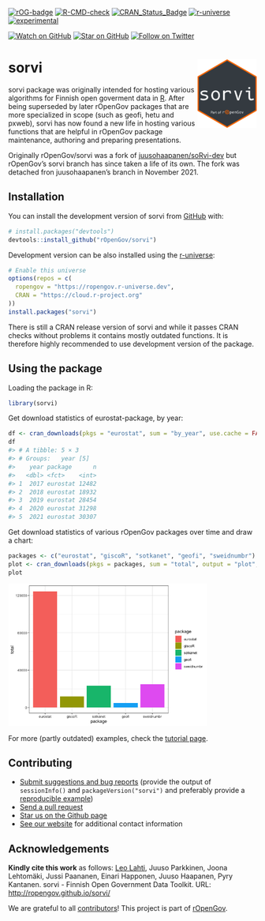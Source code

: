 
<!-- README.md is generated from README.Rmd. Please edit that file -->

<!-- badges: start -->

[![rOG-badge](https://ropengov.github.io/rogtemplate/reference/figures/ropengov-badge.svg)](https://ropengov.org/)
[![R-CMD-check](https://github.com/rOpenGov/sorvi/workflows/R-CMD-check/badge.svg)](https://github.com/rOpenGov/sorvi/actions)
[![CRAN\_Status\_Badge](http://www.r-pkg.org/badges/version/sorvi)](https://cran.r-project.org/package=sorvi)
[![r-universe](https://ropengov.r-universe.dev/badges/sorvi)](https://ropengov.r-universe.dev/)
[![experimental](http://badges.github.io/stability-badges/dist/experimental.svg)](https://github.com/badges/stability-badges)

[![Watch on
GitHub](https://img.shields.io/github/watchers/ropengov/sorvi.svg?style=social)](https://github.com/ropengov/sorvi/watchers)
[![Star on
GitHub](https://img.shields.io/github/stars/ropengov/sorvi.svg?style=social)](https://github.com/ropengov/sorvi/stargazers)
[![Follow on
Twitter](https://img.shields.io/twitter/follow/ropengov.svg?style=social)](https://twitter.com/intent/follow?screen_name=ropengov)
<!-- badges: end -->

# sorvi<a href="https://ropengov.github.io/sorvi/"><img src="man/figures/logo.png" align="right" height="139" /></a>

sorvi package was originally intended for hosting various algorithms for
Finnish open goverment data in [R](http://www.r-project.org). After
being superseded by later rOpenGov packages that are more specialized in
scope (such as geofi, hetu and pxweb), sorvi has now found a new life in
hosting various functions that are helpful in rOpenGov package
maintenance, authoring and preparing presentations.

Originally rOpenGov/sorvi was a fork of
[juusohaapanen/soRvi-dev](https://github.com/juusohaapanen/soRvi-dev)
but rOpenGov’s sorvi branch has since taken a life of its own. The fork
was detached fron juusohaapanen’s branch in November 2021.

## Installation

You can install the development version of sorvi from
[GitHub](https://github.com/) with:

``` r
# install.packages("devtools")
devtools::install_github("rOpenGov/sorvi")
```

Development version can be also installed using the
[r-universe](https://ropengov.r-universe.dev):

``` r
# Enable this universe
options(repos = c(
  ropengov = "https://ropengov.r-universe.dev",
  CRAN = "https://cloud.r-project.org"
))
install.packages("sorvi")
```

There is still a CRAN release version of sorvi and while it passes CRAN
checks without problems it contains mostly outdated functions. It is
therefore highly recommended to use development version of the package.

## Using the package

Loading the package in R:

``` r
library(sorvi)
```

Get download statistics of eurostat-package, by year:

``` r
df <- cran_downloads(pkgs = "eurostat", sum = "by_year", use.cache = FALSE)
df
#> # A tibble: 5 × 3
#> # Groups:   year [5]
#>    year package      n
#>   <dbl> <fct>    <int>
#> 1  2017 eurostat 12482
#> 2  2018 eurostat 18932
#> 3  2019 eurostat 28454
#> 4  2020 eurostat 31298
#> 5  2021 eurostat 30307
```

Get download statistics of various rOpenGov packages over time and draw
a chart:

``` r
packages <- c("eurostat", "giscoR", "sotkanet", "geofi", "sweidnumbr")
plot <- cran_downloads(pkgs = packages, sum = "total", output = "plot", use.cache = FALSE)
plot
```

<img src="man/figures/README-example_visualize-1.png" width="80%" />

For more (partly outdated) examples, check the [tutorial
page](https://ropengov.github.io/sorvi/articles/sorvi_tutorial.html).

## Contributing

  - [Submit suggestions and bug
    reports](https://github.com/ropengov/sorvi/issues) (provide the
    output of `sessionInfo()` and `packageVersion("sorvi")` and
    preferably provide a [reproducible
    example](http://adv-r.had.co.nz/Reproducibility.html))
  - [Send a pull request](https://github.com/ropengov/sorvi/)
  - [Star us on the Github page](https://github.com/ropengov/sorvi/)
  - [See our website](https://ropengov.org/community/) for additional
    contact information

## Acknowledgements

**Kindly cite this work** as follows: [Leo
Lahti](https://github.com/antagomir/), Juuso Parkkinen, Joona Lehtomäki,
Jussi Paananen, Einari Happonen, Juuso Haapanen, Pyry Kantanen. sorvi -
Finnish Open Government Data Toolkit. URL:
<http://ropengov.github.io/sorvi/>

We are grateful to all
[contributors](https://github.com/rOpenGov/sorvi/graphs/contributors)\!
This project is part of [rOpenGov](https://ropengov.org).
